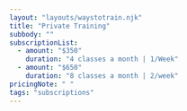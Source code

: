 ```yaml
---
layout: "layouts/waystotrain.njk"
title: "Private Training"
subbody: ""
subscriptionList:
  - amount: "$350"
    duration: "4 classes a month | 1/Week"
  - amount: "$650"
    duration: "8 classes a month | 2/week"
pricingNote: " "
tags: "subscriptions"
---
```


